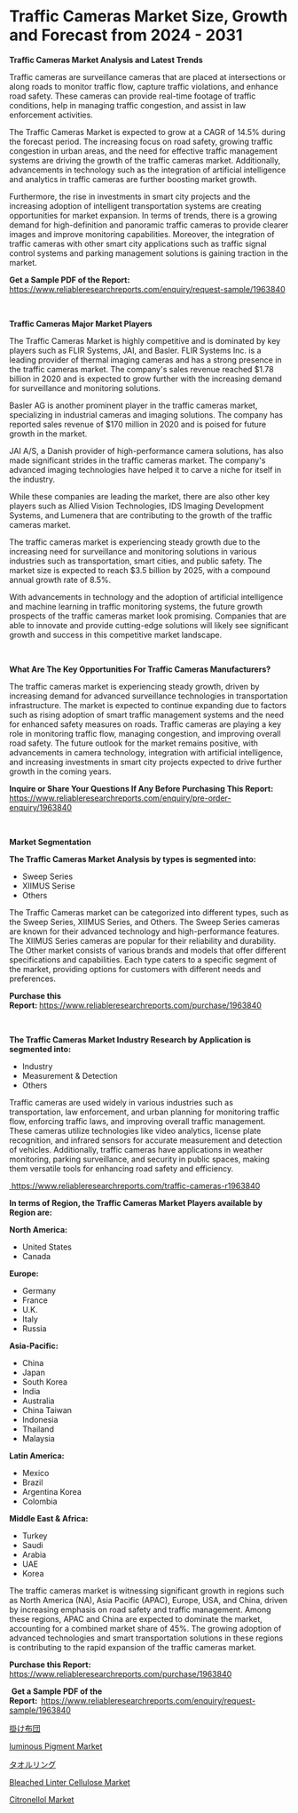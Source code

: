 <p><h1>Traffic Cameras Market Size, Growth and Forecast from 2024 - 2031</h1></p><p><strong>Traffic Cameras Market Analysis and Latest Trends</strong></p>
<p><p>Traffic cameras are surveillance cameras that are placed at intersections or along roads to monitor traffic flow, capture traffic violations, and enhance road safety. These cameras can provide real-time footage of traffic conditions, help in managing traffic congestion, and assist in law enforcement activities.</p><p>The Traffic Cameras Market is expected to grow at a CAGR of 14.5% during the forecast period. The increasing focus on road safety, growing traffic congestion in urban areas, and the need for effective traffic management systems are driving the growth of the traffic cameras market. Additionally, advancements in technology such as the integration of artificial intelligence and analytics in traffic cameras are further boosting market growth.</p><p>Furthermore, the rise in investments in smart city projects and the increasing adoption of intelligent transportation systems are creating opportunities for market expansion. In terms of trends, there is a growing demand for high-definition and panoramic traffic cameras to provide clearer images and improve monitoring capabilities. Moreover, the integration of traffic cameras with other smart city applications such as traffic signal control systems and parking management solutions is gaining traction in the market.</p></p>
<p><strong>Get a Sample PDF of the Report:&nbsp;</strong> <a href="https://www.reliableresearchreports.com/enquiry/request-sample/1963840">https://www.reliableresearchreports.com/enquiry/request-sample/1963840</a></p>
<p>&nbsp;</p>
<p><strong>Traffic Cameras Major Market Players</strong></p>
<p><p>The Traffic Cameras Market is highly competitive and is dominated by key players such as FLIR Systems, JAI, and Basler. FLIR Systems Inc. is a leading provider of thermal imaging cameras and has a strong presence in the traffic cameras market. The company's sales revenue reached $1.78 billion in 2020 and is expected to grow further with the increasing demand for surveillance and monitoring solutions.</p><p>Basler AG is another prominent player in the traffic cameras market, specializing in industrial cameras and imaging solutions. The company has reported sales revenue of $170 million in 2020 and is poised for future growth in the market.</p><p>JAI A/S, a Danish provider of high-performance camera solutions, has also made significant strides in the traffic cameras market. The company's advanced imaging technologies have helped it to carve a niche for itself in the industry.</p><p>While these companies are leading the market, there are also other key players such as Allied Vision Technologies, IDS Imaging Development Systems, and Lumenera that are contributing to the growth of the traffic cameras market.</p><p>The traffic cameras market is experiencing steady growth due to the increasing need for surveillance and monitoring solutions in various industries such as transportation, smart cities, and public safety. The market size is expected to reach $3.5 billion by 2025, with a compound annual growth rate of 8.5%.</p><p>With advancements in technology and the adoption of artificial intelligence and machine learning in traffic monitoring systems, the future growth prospects of the traffic cameras market look promising. Companies that are able to innovate and provide cutting-edge solutions will likely see significant growth and success in this competitive market landscape.</p></p>
<p>&nbsp;</p>
<p><strong>What Are The Key Opportunities For Traffic Cameras Manufacturers?</strong></p>
<p><p>The traffic cameras market is experiencing steady growth, driven by increasing demand for advanced surveillance technologies in transportation infrastructure. The market is expected to continue expanding due to factors such as rising adoption of smart traffic management systems and the need for enhanced safety measures on roads. Traffic cameras are playing a key role in monitoring traffic flow, managing congestion, and improving overall road safety. The future outlook for the market remains positive, with advancements in camera technology, integration with artificial intelligence, and increasing investments in smart city projects expected to drive further growth in the coming years.</p></p>
<p><strong>Inquire or Share Your Questions If Any Before Purchasing This Report:</strong> <a href="https://www.reliableresearchreports.com/enquiry/pre-order-enquiry/1963840">https://www.reliableresearchreports.com/enquiry/pre-order-enquiry/1963840</a></p>
<p>&nbsp;</p>
<p><strong>Market Segmentation</strong></p>
<p><strong>The Traffic Cameras Market Analysis by types is segmented into:</strong></p>
<p><ul><li>Sweep Series</li><li>XIIMUS Serise</li><li>Others</li></ul></p>
<p><p>The Traffic Cameras market can be categorized into different types, such as the Sweep Series, XIIMUS Series, and Others. The Sweep Series cameras are known for their advanced technology and high-performance features. The XIIMUS Series cameras are popular for their reliability and durability. The Other market consists of various brands and models that offer different specifications and capabilities. Each type caters to a specific segment of the market, providing options for customers with different needs and preferences.</p></p>
<p><strong>Purchase this Report:&nbsp;</strong><a href="https://www.reliableresearchreports.com/purchase/1963840">https://www.reliableresearchreports.com/purchase/1963840</a></p>
<p>&nbsp;</p>
<p><strong>The Traffic Cameras Market Industry Research by Application is segmented into:</strong></p>
<p><ul><li>Industry</li><li>Measurement & Detection</li><li>Others</li></ul></p>
<p><p>Traffic cameras are used widely in various industries such as transportation, law enforcement, and urban planning for monitoring traffic flow, enforcing traffic laws, and improving overall traffic management. These cameras utilize technologies like video analytics, license plate recognition, and infrared sensors for accurate measurement and detection of vehicles. Additionally, traffic cameras have applications in weather monitoring, parking surveillance, and security in public spaces, making them versatile tools for enhancing road safety and efficiency.</p></p>
<p><a href="https://www.reliableresearchreports.com/traffic-cameras-r1963840">&nbsp;https://www.reliableresearchreports.com/traffic-cameras-r1963840</a></p>
<p><strong>In terms of Region, the Traffic Cameras Market Players available by Region are:</strong></p>
<p>
    <p> <strong> North America: </strong>
        <ul>
            <li>United States</li>
            <li>Canada</li>
        </ul>
        </p> 
    <p> <strong> Europe: </strong>
        <ul>
            <li>Germany</li>
            <li>France</li>
            <li>U.K.</li>
            <li>Italy</li>
            <li>Russia</li>
        </ul>
        </p> 
    <p> <strong> Asia-Pacific: </strong>
        <ul>
            <li>China</li>
            <li>Japan</li>
            <li>South Korea</li>
            <li>India</li>
            <li>Australia</li>
            <li>China Taiwan</li>
            <li>Indonesia</li>
            <li>Thailand</li>
            <li>Malaysia</li>
        </ul>
        </p> 
    <p> <strong> Latin America: </strong>
        <ul>
            <li>Mexico</li>
            <li>Brazil</li>
            <li>Argentina Korea</li>
            <li>Colombia</li>
        </ul>
        </p> 
    <p> <strong> Middle East & Africa: </strong>
        <ul>
            <li>Turkey</li>
            <li>Saudi</li>
            <li>Arabia</li>
            <li>UAE</li>
            <li>Korea</li>
        </ul>
    </p>
    </p>
<p><p>The traffic cameras market is witnessing significant growth in regions such as North America (NA), Asia Pacific (APAC), Europe, USA, and China, driven by increasing emphasis on road safety and traffic management. Among these regions, APAC and China are expected to dominate the market, accounting for a combined market share of 45%. The growing adoption of advanced technologies and smart transportation solutions in these regions is contributing to the rapid expansion of the traffic cameras market.</p></p>
<p><strong>Purchase this Report: </strong><a href="https://www.reliableresearchreports.com/purchase/1963840">https://www.reliableresearchreports.com/purchase/1963840</a></p>
<p>&nbsp;<strong>Get a Sample PDF of the Report:&nbsp;&nbsp;</strong><a href="https://www.reliableresearchreports.com/enquiry/request-sample/1963840">https://www.reliableresearchreports.com/enquiry/request-sample/1963840</a></p>
<p><strong></strong></p>
<p><p><a href="https://github.com/ihabdkwlxs948/Market-Research-Report-List-1/blob/main/325785621932.md">掛け布団</a></p><p><a href="https://issuu.com/reportprime-2/docs/luminous-pigment-market-size-2030.pptx">luminous Pigment Market</a></p><p><a href="https://github.com/dadanedu33/Market-Research-Report-List-1/blob/main/334569621933.md">タオルリング</a></p><p><a href="https://www.linkedin.com/pulse/bleached-linter-cellulose-market-dynamics-2024-2031-also-its-trends-5fhme?trackingId=aR30eTyE22I%2F5YNioNM%2FRg%3D%3D">Bleached Linter Cellulose Market</a></p><p><a href="https://issuu.com/reportprime-2/docs/citronellol-market-size-2030.pptx">Citronellol Market</a></p></p>